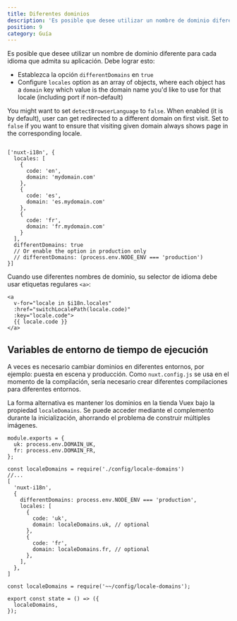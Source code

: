 ```yaml
---
title: Diferentes dominios
description: 'Es posible que desee utilizar un nombre de dominio diferente para cada idioma que admita su aplicación. Debe lograr esto:'
position: 9
category: Guía
---
```


Es posible que desee utilizar un nombre de dominio diferente para cada idioma que admita su aplicación. Debe lograr esto:

* Establezca la opción `differentDomains` en `true`
* Configure `locales` option as an array of objects, where each object has a `domain` key which value is the domain name you'd like to use for that locale (including port if non-default)

<alert type="info">

You might want to set `detectBrowserLanguage` to `false`. When enabled (it is by default), user can get redirected to a different domain on first visit. Set to `false` if you want to ensure that visiting given domain always shows page in the corresponding locale.

</alert>

```js{}[nuxt.config.js]

['nuxt-i18n', {
  locales: [
    {
      code: 'en',
      domain: 'mydomain.com'
    },
    {
      code: 'es',
      domain: 'es.mydomain.com'
    },
    {
      code: 'fr',
      domain: 'fr.mydomain.com'
    }
  ],
  differentDomains: true
  // Or enable the option in production only
  // differentDomains: (process.env.NODE_ENV === 'production')
}]
```

Cuando use diferentes nombres de dominio, su selector de idioma debe usar etiquetas regulares `<a>`:

```vue
<a
  v-for="locale in $i18n.locales"
  :href="switchLocalePath(locale.code)"
  :key="locale.code">
  {{ locale.code }}
</a>
```

## Variables de entorno de tiempo de ejecución

A veces es necesario cambiar dominios en diferentes entornos, por ejemplo: puesta en escena y producción. 
Como `nuxt.config.js` se usa en el momento de la compilación, sería necesario crear diferentes compilaciones para diferentes entornos.

La forma alternativa es mantener los dominios en la tienda Vuex bajo la propiedad `localeDomains`. Se puede acceder mediante el complemento
durante la inicialización, ahorrando el problema de construir múltiples imágenes.

```js{}[config/locale-domains.js]
module.exports = {
  uk: process.env.DOMAIN_UK,
  fr: process.env.DOMAIN_FR,
};
```

```js{}[nuxt.config.js]
const localeDomains = require('./config/locale-domains')
//...
[
  'nuxt-i18n',
  {
    differentDomains: process.env.NODE_ENV === 'production',
    locales: [
      {
        code: 'uk',
        domain: localeDomains.uk, // optional
      },
      {
        code: 'fr',
        domain: localeDomains.fr, // optional
      },
    ],
  },
]
```

```js{}[store/index.js]
const localeDomains = require('~~/config/locale-domains');

export const state = () => ({
  localeDomains,
});
```
